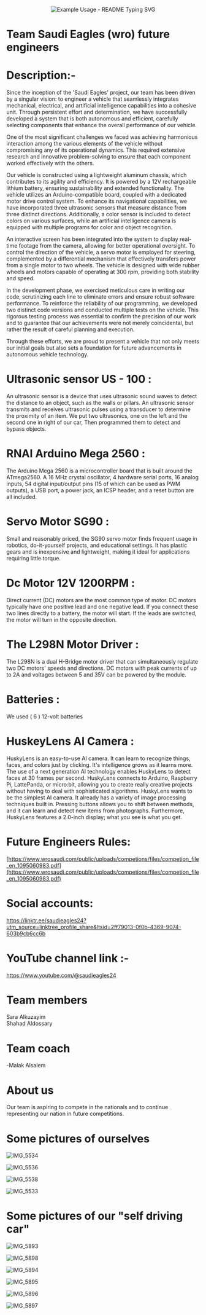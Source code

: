 <p align="center">
  <img src="https://readme-typing-svg.demolab.com/?lines=Welcome+to+our+team+profile !;Enjoy+Browsing!!&font=Fira%20Code&center=true&width=500&height=100&duration=4000&pause=1000" alt="Example Usage - README Typing SVG">
</p>

# Team Saudi Eagles (wro) future engineers
# Description:-

Since the inception of the 'Saudi Eagles' project, our team has been driven by a singular vision: to engineer a vehicle that seamlessly integrates mechanical, electrical, and artificial intelligence capabilities into a cohesive unit. Through persistent effort and determination, we have successfully developed a system that is both autonomous and efficient, carefully selecting components that enhance the overall performance of our vehicle.

One of the most significant challenges we faced was achieving harmonious interaction among the various elements of the vehicle without compromising any of its operational dynamics. This required extensive research and innovative problem-solving to ensure that each component worked effectively with the others.

Our vehicle is constructed using a lightweight aluminum chassis, which contributes to its agility and efficiency. It is powered by a 12V rechargeable lithium battery, ensuring sustainability and extended functionality. The vehicle utilizes an Arduino-compatible board, coupled with a dedicated motor drive control system. To enhance its navigational capabilities, we have incorporated three ultrasonic sensors that measure distance from three distinct directions. Additionally, a color sensor is included to detect colors on various surfaces, while an artificial intelligence camera is equipped with multiple programs for color and object recognition.

An interactive screen has been integrated into the system to display real-time footage from the camera, allowing for better operational oversight. To control the direction of the vehicle, a servo motor is employed for steering, complemented by a differential mechanism that effectively transfers power from a single motor to two wheels. The vehicle is designed with wide rubber wheels and motors capable of operating at 300 rpm, providing both stability and speed.

In the development phase, we exercised meticulous care in writing our code, scrutinizing each line to eliminate errors and ensure robust software performance. To reinforce the reliability of our programming, we developed two distinct code versions and conducted multiple tests on the vehicle. This rigorous testing process was essential to confirm the precision of our work and to guarantee that our achievements were not merely coincidental, but rather the result of careful planning and execution. 

Through these efforts, we are proud to present a vehicle that not only meets our initial goals but also sets a foundation for future advancements in autonomous vehicle technology.

# Ultrasonic sensor US - 100 :

An ultrasonic sensor is a device that uses ultrasonic sound waves to detect the distance to an object, such as the walls or pillars. An ultrasonic sensor transmits and receives ultrasonic pulses using a transducer to determine the proximity of an item. We put two ultrasonics, one on the left and the second one in right of our car, Then programmed them to detect and bypass objects.

# RNAI Arduino Mega 2560 :

The Arduino Mega 2560 is a microcontroller board that is built around the ATmega2560. A 16 MHz crystal oscillator, 4 hardware serial ports, 16 analog inputs, 54 digital input/output pins (15 of which can be used as PWM outputs), a USB port, a power jack, an ICSP header, and a reset button are all included.

# Servo Motor SG90 :

Small and reasonably priced, the SG90 servo motor finds frequent usage in robotics, do-it-yourself projects, and educational settings. It has plastic gears and is inexpensive and lightweight, making it ideal for applications requiring little torque.

# Dc Motor 12V 1200RPM :

Direct current (DC) motors are the most common type of motor. DC motors typically have one positive lead and one negative lead. If you connect these two lines directly to a battery, the motor will start. If the leads are switched, the motor will turn in the opposite direction.

# The L298N Motor Driver :

The L298N is a dual H-Bridge motor driver that can simultaneously regulate two DC motors' speeds and directions. DC motors with peak currents of up to 2A and voltages between 5 and 35V can be powered by the module.

# Batteries :

We used ( 6 ) 12-volt batteries

# HuskeyLens AI Camera :

HuskyLens is an easy-to-use AI camera. It can learn to recognize things, faces, and colors just by clicking. It's intelligence grows as it learns more. The use of a next generation AI technology enables HuskyLens to detect faces at 30 frames per second. HuskyLens connects to Arduino, Raspberry Pi, LattePanda, or micro:bit, allowing you to create really creative projects without having to deal with sophisticated algorithms. HuskyLens wants to be the simplest AI camera. It already has a variety of image processing techniques built in. Pressing buttons allows you to shift between methods, and it can learn and detect new items from photographs. Furthermore, HuskyLens features a 2.0-inch display; what you see is what you get. 

# Future Engineers Rules:

[https://www.wrosaudi.com/public/uploads/competions/files/competion_file_en_1095060983.pdf](https://www.wrosaudi.com/public/uploads/competions/files/competion_file_en_1095060983.pdf)

# Social accounts:

[https://linktr.ee/saudieagles24?utm_source=linktree_profile_share&ltsid=2ff79013-0f0b-4369-9074-603b9cb6cc6b
](https://linktr.ee/saudieagles24?utm_source=linktree_profile_share&ltsid=2ff79013-0f0b-4369-9074-603b9cb6cc6b)

# YouTube channel link :-

[https://www.youtube.com/@saudieagles24
](https://www.youtube.com/@saudieagles24)

# Team members
Sara Alkuzayim
<br/>Shahad Aldossary

# Team coach 
-Malak Alsalem

# About us 

Our team is aspiring to compete in the nationals and to continue representing our nation in future competitions.

# Some pictures of ourselves 

![IMG_5534](https://github.com/user-attachments/assets/03bd5298-b4e3-4aea-8ba3-af36e3ff6a46)

![IMG_5536](https://github.com/user-attachments/assets/81250dc6-7007-4113-9333-1fbc87ab9743)

![IMG_5538](https://github.com/user-attachments/assets/471f3f66-24fe-447b-88ad-c10545c48f8c)

![IMG_5533](https://github.com/user-attachments/assets/8a808d3e-81d1-423e-b818-9e01767801c7)

# Some pictures of our "self driving car"

![IMG_5893](https://github.com/user-attachments/assets/47cf99ad-136d-42c3-8b3c-aee00238c4b8)

![IMG_5898](https://github.com/user-attachments/assets/93a9c2ab-21a1-4cb2-842b-1ec3dc9f1a6c)

![IMG_5894](https://github.com/user-attachments/assets/5a3e3a06-2fe8-4221-986c-071de9a5ecbd)

![IMG_5895](https://github.com/user-attachments/assets/18768ed2-dc9f-4417-9bc3-3a3dee9bd5fc)

![IMG_5896](https://github.com/user-attachments/assets/6c84f411-4e76-4ef3-8f66-be4a55c730a7)

![IMG_5897](https://github.com/user-attachments/assets/f1133a4e-fdde-4124-87c0-d863f4997c23)
